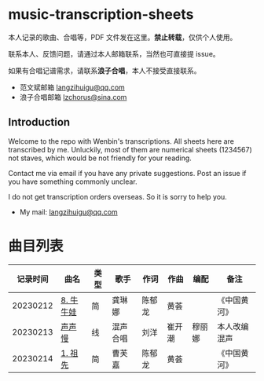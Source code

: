 # music-transcription-sheets
本人记录的歌曲、合唱等，PDF 文件发在这里。**禁止转载**，仅供个人使用。

联系本人、反馈问题，请通过本人邮箱联系，当然也可直接提 issue。

如果有合唱记谱需求，请联系**浪子合唱**，本人不接受直接联系。

- 范文斌邮箱 langzihuigu@qq.com
- 浪子合唱邮箱 lzchorus@sina.com

## Introduction

Welcome to the repo with Wenbin's transcriptions. All sheets here are transcribed by me. Unluckily, most of them are numerical sheets (1234567) not staves, which would be not friendly for your reading. 

Contact me via email if you have any private suggestions. Post an issue if you have something commonly unclear. 

I do not get transcription orders overseas. So it is sorry to help you. 

- My mail: langzihuigu@qq.com

# 曲目列表

| 记录时间 | 曲名 | 类型 | 歌手 | 作词 | 作曲 | 编配 | 备注 |
-|-|-|-|-|-|-|-
20230212 | [8. 牛牛娃](<2023\20230214 中国黄河\08 牛牛娃.pdf>) | 简 | 龚琳娜 | 陈郁龙 | 黄荟 | | 《中国黄河》
20230213 | [声声慢](<2023\20230213 声声慢 阿卡贝拉片段.pdf>) | 线 | 混声合唱 | 刘洋 | 崔开潮 | 穆丽娜 | 本人改编混声
20230214 | [1. 祖先](<2023\20230214 中国黄河\01 祖先.pdf>) | 简 | 曹芙嘉 | 陈郁龙 | 黄荟 | |《中国黄河》